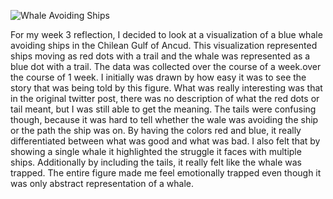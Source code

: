 ![Whale Avoiding Ships](vis/whales.gif)

For my week 3 reflection, I decided to look at a visualization of a blue whale avoiding ships in the Chilean Gulf of Ancud. This visualization represented ships moving as red dots with a trail and the whale was represented as a blue dot with a trail. The data was collected over the course of a week.over the course of 1 week. I initially was drawn by how easy it was to see the story that was being told by this figure. What was really interesting was that in the original twitter post, there was no description of what the red dots or tail meant, but I was still able to get the meaning. The tails were confusing though, because it was hard to tell whether the wale was avoiding the ship or the path the ship was on. By having the colors red and blue, it really differentiated between what was good and what was bad. I also felt that by showing a single whale it highlighted the struggle it faces with multiple ships. Additionally by including the tails, it really felt like the whale was trapped. The entire figure made me feel emotionally trapped even though it was only abstract representation of a whale.
